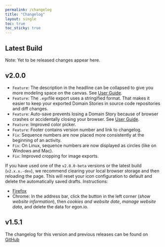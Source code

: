```yaml
---
permalink: /changelog
title: "Changelog"
layout: single
toc: true
toc_sticky: true
---
```


## Latest Build

Note: Yet to be released changes appear here.

## v2.0.0
- `Feature`: The description in the headline can be collapsed to give you more modeling space on the canvas. See [User Guide](https://egon.io/howto#headline).
- `Feature`: The `.egn`file export uses a stringified format.  That makes it easier to keep your exported Domain Stories in source code repositories and diff changes. 
- `Feature`: Auto-save prevents losing a Domain Story because of browser crashes or accidentally closing your browser. See [User Guide](https://egon.io/howto#auto-save-and-creating-new-domain-stories).
- `Feature`: Improved color picker.
- `Feature`: Footer contains version number and link to changelog.
- `Fix`: Sequence numbers are now placed more consistently at the beginning of an activity.
- `Fix`: On Linux, sequence numbers are now displayed as circles (like on Windows and Mac).
- `Fix`: Improved cropping for image exports.

If you have used one of the `v2.0.0-beta` versions or the latest build (`v2.x.x.-dev`), we recommend clearing your local browser storage and then reloading the page. This will reset your icon configuration to default and delete the automatically saved drafts. Instructions:
- [Firefox](https://support.mozilla.org/en-US/kb/clear-cookies-and-site-data-firefox#w_clear-cookies-for-the-current-website)
- Chrome: In the address bar, click the button in the left corner (*show website information*), then *cookies and website date*, *manage website data*, and delete the data for egon.io.

## v1.5.1
The changelog for this version and previous releases can be found on [GitHub](https://github.com/WPS/egon.io/releases)
